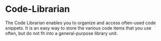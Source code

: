 # Code-Librarian
The Code Librarian enables you to organize and access often-used code snippets.  It is an easy way to store the various code items that you use often, but do not fit into a general-purpose library unit.
